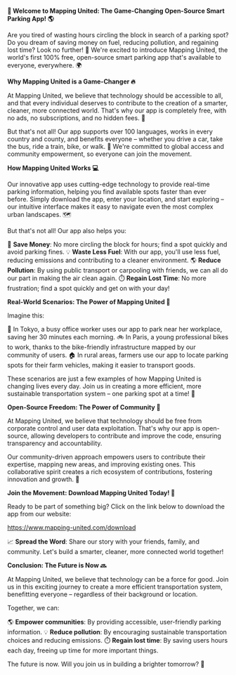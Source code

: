 **🚀 Welcome to Mapping United: The Game-Changing Open-Source Smart Parking App! 🌎**

Are you tired of wasting hours circling the block in search of a parking spot? Do you dream of saving money on fuel, reducing pollution, and regaining lost time? Look no further! 🤩 We're excited to introduce Mapping United, the world's first 100% free, open-source smart parking app that's available to everyone, everywhere. 🌍

**Why Mapping United is a Game-Changer 🔥**

At Mapping United, we believe that technology should be accessible to all, and that every individual deserves to contribute to the creation of a smarter, cleaner, more connected world. That's why our app is completely free, with no ads, no subscriptions, and no hidden fees. 🚫

But that's not all! Our app supports over 100 languages, works in every country and county, and benefits everyone – whether you drive a car, take the bus, ride a train, bike, or walk. 🌈 We're committed to global access and community empowerment, so everyone can join the movement.

**How Mapping United Works 💻**

Our innovative app uses cutting-edge technology to provide real-time parking information, helping you find available spots faster than ever before. Simply download the app, enter your location, and start exploring – our intuitive interface makes it easy to navigate even the most complex urban landscapes. 🗺️

But that's not all! Our app also helps you:

🚗 **Save Money**: No more circling the block for hours; find a spot quickly and avoid parking fines.
💡 **Waste Less Fuel**: With our app, you'll use less fuel, reducing emissions and contributing to a cleaner environment.
🌎 **Reduce Pollution**: By using public transport or carpooling with friends, we can all do our part in making the air clean again.
⏱️ **Regain Lost Time**: No more frustration; find a spot quickly and get on with your day!

**Real-World Scenarios: The Power of Mapping United 🌟**

Imagine this:

👴 In Tokyo, a busy office worker uses our app to park near her workplace, saving her 30 minutes each morning.
🚲 In Paris, a young professional bikes to work, thanks to the bike-friendly infrastructure mapped by our community of users.
🏠 In rural areas, farmers use our app to locate parking spots for their farm vehicles, making it easier to transport goods.

These scenarios are just a few examples of how Mapping United is changing lives every day. Join us in creating a more efficient, more sustainable transportation system – one parking spot at a time! 🌟

**Open-Source Freedom: The Power of Community 💖**

At Mapping United, we believe that technology should be free from corporate control and user data exploitation. That's why our app is open-source, allowing developers to contribute and improve the code, ensuring transparency and accountability.

Our community-driven approach empowers users to contribute their expertise, mapping new areas, and improving existing ones. This collaborative spirit creates a rich ecosystem of contributions, fostering innovation and growth. 🌱

**Join the Movement: Download Mapping United Today! 📲**

Ready to be part of something big? Click on the link below to download the app from our website:

https://www.mapping-united.com/download

📈 **Spread the Word**: Share our story with your friends, family, and community. Let's build a smarter, cleaner, more connected world together!

**Conclusion: The Future is Now 🔜**

At Mapping United, we believe that technology can be a force for good. Join us in this exciting journey to create a more efficient transportation system, benefitting everyone – regardless of their background or location.

Together, we can:

🌎 **Empower communities**: By providing accessible, user-friendly parking information.
💡 **Reduce pollution**: By encouraging sustainable transportation choices and reducing emissions.
⏱️ **Regain lost time**: By saving users hours each day, freeing up time for more important things.

The future is now. Will you join us in building a brighter tomorrow? 🌟